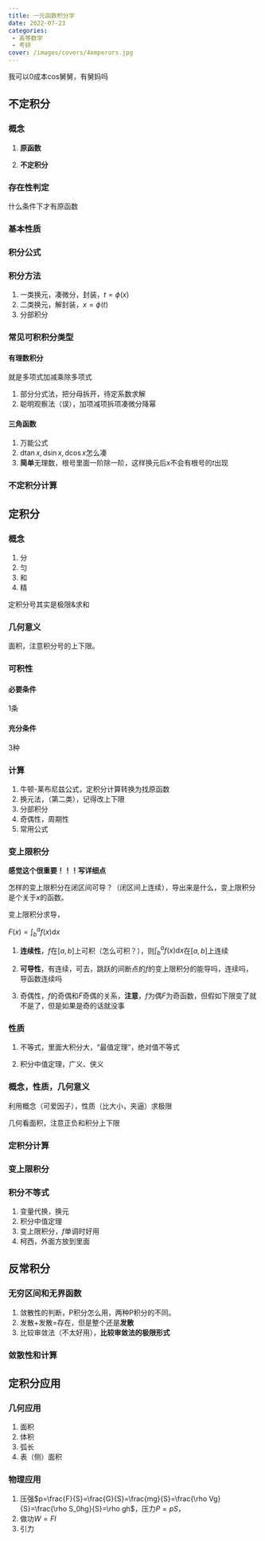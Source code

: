 ```yaml
---
title: 一元函数积分学
date: 2022-07-23
categories:
 - 高等数学
 - 考研
cover: /images/covers/4emperors.jpg
---
```


我可以0成本cos舅舅，有舅妈吗

<!-- more -->


## 不定积分

### 概念

1. **原函数**

2. **不定积分**


### 存在性判定

什么条件下才有原函数

### 基本性质

### 积分公式

### 积分方法

1. 一类换元，凑微分，封装，$t=\phi(x)$
2. 二类换元，解封装，$x=\phi(t)$
3. 分部积分

### 常见可积积分类型

#### 有理数积分

就是多项式加减乘除多项式

1. 部分分式法，把分母拆开，待定系数求解
2. 聪明观察法（误），加项减项拆项凑微分降幂

#### 三角函数

1. 万能公式
2. $\mathrm{d}\tan{x},\mathrm{d}\sin{x},\mathrm{d}\cos{x}$怎么凑
3. **简单**无理数，根号里面一阶除一阶，这样换元后$x$不会有根号的$t$出现

### 不定积分计算

## 定积分

### 概念

1. 分
2. 匀
3. 和
4. 精

定积分号其实是极限&求和

### 几何意义

面积，注意积分号的上下限。

### 可积性

#### 必要条件

1条

#### 充分条件

3种

### 计算

1. 牛顿-莱布尼兹公式，定积分计算转换为找原函数
2. 换元法，（第二类），记得改上下限
3. 分部积分
4. 奇偶性，周期性
5. 常用公式

### 变上限积分

**感觉这个很重要！！！写详细点**

怎样的变上限积分在闭区间可导？（闭区间上连续），导出来是什么，变上限积分是个关于$x$的函数。

变上限积分求导，

$F(x)=\int^a_b{f(x)}\mathrm{d}x$

1. **连续性**，$f$在$[a,b]$上可积（怎么可积？），则$\int^a_b{f(x)}\mathrm{d}x$在$[a,b]$上连续

2. **可导性**，有连续，可去，跳跃的间断点的$f$的变上限积分的能导吗，连续吗，导函数连续吗

3. 奇偶性，$f$的奇偶和$F$奇偶的关系，**注意**，$f$为偶$F$为奇函数，但假如下限变了就不是了，但是如果是奇的话就没事

### 性质

1. 不等式，里面大积分大，“最值定理”，绝对值不等式

2. 积分中值定理，广义、侠义


### 概念，性质，几何意义

利用概念（可爱因子），性质（比大小，夹逼）求极限

几何看面积，注意正负和积分上下限

### 定积分计算

### 变上限积分

### 积分不等式

1. 变量代换，换元
2. 积分中值定理
3. 变上限积分，$f$单调时好用
4. 柯西，外面方放到里面

## 反常积分

### 无穷区间和无界函数

1. 敛散性的判断，P积分怎么用，两种P积分的不同。
2. 发散+发散=存在，但是整个还是**发散**
3. 比较审敛法（不太好用），**比较审敛法的极限形式**

### 敛散性和计算

## 定积分应用

### 几何应用

1. 面积
2. 体积
3. 弧长
4. 表（侧）面积

### 物理应用

1. 压强$p=\frac{F}{S}=\frac{G}{S}=\frac{mg}{S}=\frac{\rho Vg}{S}=\frac{\rho S_0hg}{S}=\rho gh$，压力$P=pS$，
2. 做功$W=Fl$
3. 引力